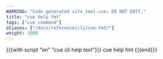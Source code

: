 ```yaml
---
WARNING: "Code generated site_tool.cue; DO NOT EDIT."
title: "cue help fmt"
tags: ["cue command"]
aliases: ["/docs/reference/cli/cue-fmt/"]
weight: 1000
---
```


{{{with script "en" "cue cli help text"}}}
cue help fmt
{{{end}}}
